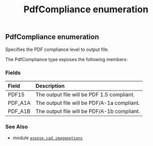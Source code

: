 ﻿---
title: PdfCompliance enumeration
second_title: Aspose.CAD for Python via .NET API References
description: 
type: docs
weight: 470
url: /python-net/aspose.cad.imageoptions/pdfcompliance/
is_root: false
---

## PdfCompliance enumeration

Specifies the PDF compliance level to output file.



The PdfCompliance type exposes the following members:

### Fields
| Field | Description |
| :- | :- |
| PDF15 | The output file will be PDF 1.5 compliant. |
| PDF_A1A | The output file will be PDF/A-1a compliant. |
| PDF_A1B | The output file will be PDF/A-1b compliant. |



### See Also
* module [`aspose.cad.imageoptions`](..)
